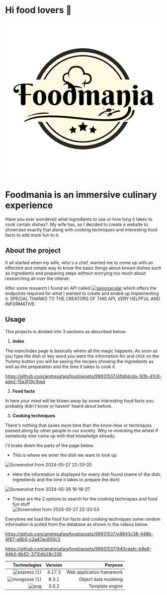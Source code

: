 
# Hi food lovers 👋

![alt text](https://github.com/andresafag/food/blob/master/public/images/foodmania_logo.png "Logo")


# Foodmania is an immersive culinary experience

Have you ever wondered what ingredients to use or how long it takes to cook certain dishes?. My wife has, so I decided to create a website to showcase exactly that along with cooking techniques and interesting food facts to add more fun to it.

## About the project
It all started when my wife, who's a chef, wanted me to come up with an effecient and simple way to know the basic things about known dishes such as ingredients and preparing steps without worrying too much about researching all over the intenet. 

After some research I found an API called [![spoonacular](https://github.com/andresafag/food/assets/99931537/cdc24af8-4ffc-4aaf-856d-57a00033b531)](https://spoonacular.com/food-api)  which offers the endpoints required for what I wanted to create and ended up implementing it. SPECIAL THANKS TO THE CREATORS OF THIS API, VERY HELPFUL AND INFORMATIVE. 

## Usage
This projects is divided into 3 sections as described below:

 1. **Index**   

The main/index page is basically where all the magic happens. As soon as you type the dish or key word you want the information for and click on the Yummy button you will be seeing the recipes showing the ingredients as well as the preparation and the time it takes to cook it.

https://github.com/andresafag/food/assets/99931537/4fb6dcda-1d1b-41c9-ade2-15a3f19c1bed

 2. **Food facts**

In here your mind will be blown away by some interesting food facts you probably didn't know or havent' heard about before. 

 3. **Cooking techniques**
 
There's nothing that saves more time than the know-how or techniques passed along by other people in our society. Why re-inventing the wheel if somebody else came up with that knowledge already.

I'll brake down the parts of the page below:

- This is where we enter the dish we want to look up  

![Screenshot from 2024-05-27 22-33-20](https://github.com/andresafag/food/assets/99931537/32666a30-3ced-47d5-80a6-ec6c1e8ec795)

- Here the information is displayed for every dish found (name of the dish, ingredients and the time it takes to prepare the dish)

![Screenshot from 2024-05-28 19-18-27](https://github.com/andresafag/food/assets/99931537/6f17626e-5520-4bd4-b480-6902a0d15078)


- These are the 2 options to search for the cooking techniques and food fun stuff   
![Screenshot from 2024-05-27 22-33-53](https://github.com/andresafag/food/assets/99931537/5ae1215b-4709-4f48-bb24-4a6c14ec313c)

Everytime we load the food fun facts and cooking techniques some random information is pulled from the database as shown in the videos below. 

https://github.com/andresafag/food/assets/99931537/e9843c38-448b-4f67-a9b0-c2a47ac800c3

https://github.com/andresafag/food/assets/99931537/940cdafc-b9e8-44b0-8b82-37104b28c336



| Technologies  | Version       | Purpose                |
| -------------:|:-------------:| ----------------------:|
| ![express (1)](https://github.com/andresafag/food/assets/99931537/dbc7c4c5-18fa-4963-a7ce-f303db8cf645)  | 4.17.3        | Web application framework     |
| ![mongoose (1)](https://github.com/andresafag/food/assets/99931537/4e2cb41d-9909-43c2-be1b-146036e55e94)      | 8.3.1         | Object data modeling   |
| ![pug](https://github.com/andresafag/food/assets/99931537/09b586dc-619f-482e-9a8c-df25bc36dfb5)           | 3.0.2         |  Template engine       |

























      
